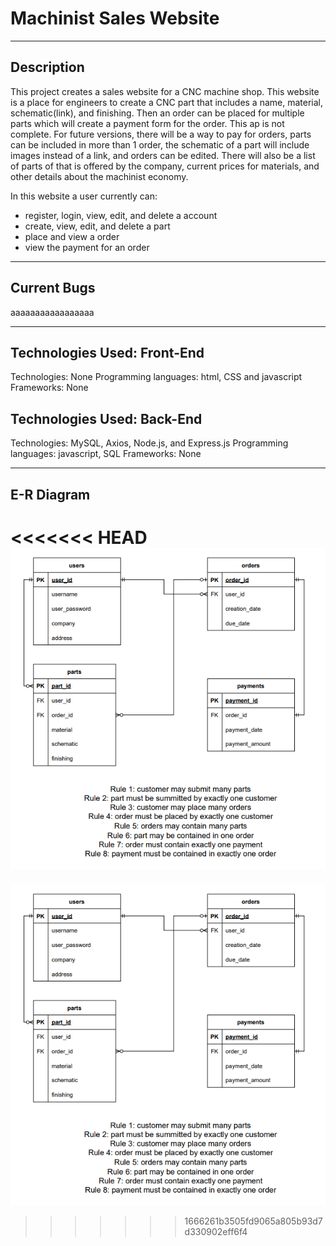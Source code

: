 Machinist Sales Website
=======================
********************************************************************************************************

Description
-----------

This project creates a sales website for a CNC machine shop. This website is a place for engineers to create a CNC part that includes a name, material, schematic(link), and finishing. Then an order can be placed for multiple parts which will create a payment form for the order. This ap is not complete. For future versions, there will be a way to pay for orders, parts can be included in more than 1 order, the schematic of a part will include images instead of a link, and orders can be edited. There will also be a list of parts of that is offered by the company, current prices for materials, and other details about the machinist economy.

In this website a user currently can:
* register, login, view, edit, and delete a account
* create, view, edit, and delete a part 
* place and view a order 
* view the payment for an order

********************************************************************************************************

Current Bugs 
-----------

aaaaaaaaaaaaaaaaa

********************************************************************************************************

Technologies Used: Front-End
-----------

Technologies: None
Programming languages: html, CSS and javascript
Frameworks: None


Technologies Used: Back-End
-----------

Technologies: MySQL, Axios, Node.js, and Express.js
Programming languages: javascript, SQL
Frameworks: None

********************************************************************************************************

E-R Diagram
-----------

<<<<<<< HEAD
![](https://github.com/chrislepore/Machinist-web-project/blob/main/public/images/E-R_Diagram.PNG)
=======
![](https://github.com/chrislepore/Machinist-web-project/blob/main/public/images/E-R_Diagram.PNG)
>>>>>>> 1666261b3505fd9065a805b93d7d330902eff6f4

